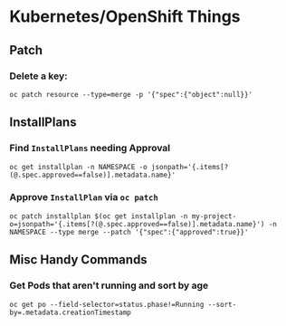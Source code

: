 # Kubernetes/OpenShift Things

## Patch
### Delete a key: 
`oc patch resource --type=merge -p '{"spec":{"object":null}}'`

## InstallPlans
### Find `InstallPlans` needing Approval
`oc get installplan -n NAMESPACE -o jsonpath='{.items[?(@.spec.approved==false)].metadata.name}'`

### Approve `InstallPlan` via `oc patch`
`oc patch installplan $(oc get installplan -n my-project-o=jsonpath='{.items[?(@.spec.approved==false)].metadata.name}') -n NAMESPACE --type merge --patch '{"spec":{"approved":true}}'`

## Misc Handy Commands
### Get Pods that aren't running and sort by age
`oc get po --field-selector=status.phase!=Running --sort-by=.metadata.creationTimestamp`
